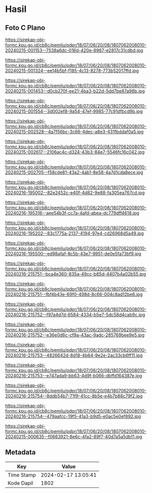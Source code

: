 # Hasil

## Foto C Plano

https://sirekap-obj-formc.kpu.go.id/cb8c/pemilu/pdpr/18/07/06/20/08/1807062008010-20240215-001153--7538a6dc-016d-420e-8967-e2817c31cdbd.jpg

https://sirekap-obj-formc.kpu.go.id/cb8c/pemilu/pdpr/18/07/06/20/08/1807062008010-20240215-001324--ee14b5bf-f185-4c13-8278-773b52017ffd.jpg

https://sirekap-obj-formc.kpu.go.id/cb8c/pemilu/pdpr/18/07/06/20/08/1807062008010-20240215-001453--d0cb270f-ee21-4ba3-b22d-5dd7be87a98b.jpg

https://sirekap-obj-formc.kpu.go.id/cb8c/pemilu/pdpr/18/07/06/20/08/1807062008010-20240215-001554--3d002ef8-9a54-47ef-9985-77c91dfbcd9b.jpg

https://sirekap-obj-formc.kpu.go.id/cb8c/pemilu/pdpr/18/07/06/20/08/1807062008010-20240215-002528--4a7f56bc-3c66-4dec-a8e3-431fbddaf0a5.jpg

https://sirekap-obj-formc.kpu.go.id/cb8c/pemilu/pdpr/18/07/06/20/08/1807062008010-20240215-002617--2106ac4c-d324-43b3-84e7-5546fc16c042.jpg

https://sirekap-obj-formc.kpu.go.id/cb8c/pemilu/pdpr/18/07/06/20/08/1807062008010-20240215-002705--f58cde81-43a2-4ab1-8e58-4a7d1cda8ece.jpg

https://sirekap-obj-formc.kpu.go.id/cb8c/pemilu/pdpr/18/07/06/20/08/1807062008010-20240216-195002--82e2452c-e40f-4d82-9e88-fa305ea767cd.jpg

https://sirekap-obj-formc.kpu.go.id/cb8c/pemilu/pdpr/18/07/06/20/08/1807062008010-20240216-195316--aee54b3f-cc7a-4afd-abea-dc779dff4618.jpg

https://sirekap-obj-formc.kpu.go.id/cb8c/pemilu/pdpr/18/07/06/20/08/1807062008010-20240216-195202--83c1775a-2137-4194-97e4-cd26968d5a49.jpg

https://sirekap-obj-formc.kpu.go.id/cb8c/pemilu/pdpr/18/07/06/20/08/1807062008010-20240216-195500--ed98afaf-8c5b-43e7-9951-de0e5fa73bf9.jpg

https://sirekap-obj-formc.kpu.go.id/cb8c/pemilu/pdpr/18/07/06/20/08/1807062008010-20240216-215751--bca4e360-835a-49cc-b65d-4407b4a02b55.jpg

https://sirekap-obj-formc.kpu.go.id/cb8c/pemilu/pdpr/18/07/06/20/08/1807062008010-20240216-215751--fbf4b43e-69f0-498d-8c66-004c8ad12be6.jpg

https://sirekap-obj-formc.kpu.go.id/cb8c/pemilu/pdpr/18/07/06/20/08/1807062008010-20240216-215752--f97a4d7d-6584-4334-b5e7-5dc58d4cab9c.jpg

https://sirekap-obj-formc.kpu.go.id/cb8c/pemilu/pdpr/18/07/06/20/08/1807062008010-20240216-215752--e36e0d6c-cf9a-43ac-9adc-285769bee9e5.jpg

https://sirekap-obj-formc.kpu.go.id/cb8c/pemilu/pdpr/18/07/06/20/08/1807062008010-20240216-215753--4826642d-8d18-4b64-9e2e-2ac33cb6ff11.jpg

https://sirekap-obj-formc.kpu.go.id/cb8c/pemilu/pdpr/18/07/06/20/08/1807062008010-20240216-215753--e747ada9-bb63-4d9f-b066-dbffd164387e.jpg

https://sirekap-obj-formc.kpu.go.id/cb8c/pemilu/pdpr/18/07/06/20/08/1807062008010-20240216-215754--8ddb54b7-71f9-41cc-8b5e-e4b7b88c79f2.jpg

https://sirekap-obj-formc.kpu.go.id/cb8c/pemilu/pdpr/18/07/06/20/08/1807062008010-20240216-215754--479aafcc-19f5-41a3-b9d5-e0ac5e0ef892.jpg

https://sirekap-obj-formc.kpu.go.id/cb8c/pemilu/pdpr/18/07/06/20/08/1807062008010-20240215-000635--f0663921-8e6c-4fa2-89f7-40d7a5a5db11.jpg


## Metadata

| Key        | Value               |
| ---------- | ------------------- |
| Time Stamp | 2024-02-17 13:05:41 |
| Kode Dapil | 1802                |



